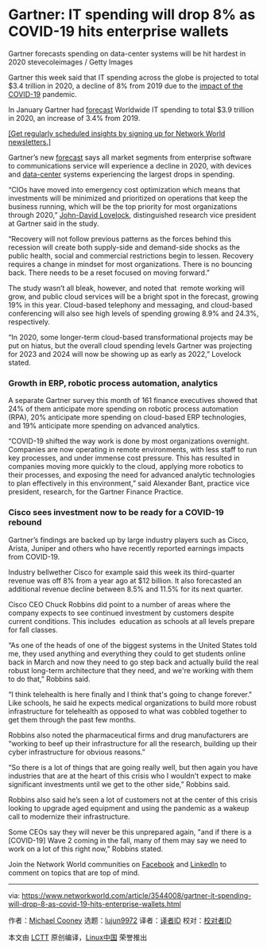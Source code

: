 [#]: collector: (lujun9972)
[#]: translator: ( )
[#]: reviewer: ( )
[#]: publisher: ( )
[#]: url: ( )
[#]: subject: (Gartner: IT spending will drop 8% as COVID-19 hits enterprise wallets)
[#]: via: (https://www.networkworld.com/article/3544008/gartner-it-spending-will-drop-8-as-covid-19-hits-enterprise-wallets.html)
[#]: author: (Michael Cooney https://www.networkworld.com/author/Michael-Cooney/)

Gartner: IT spending will drop 8% as COVID-19 hits enterprise wallets
======
Gartner forecasts spending on data-center systems will be hit hardest in 2020
stevecoleimages / Getty Images

Gartner this week said that IT spending across the globe is projected to total $3.4 trillion in 2020, a decline of 8% from 2019 due to the [impact of the COVID-19][1] pandemic.

In January Gartner had [forecast][2] Worldwide IT spending to total $3.9 trillion in 2020, an increase of 3.4% from 2019.

[[Get regularly scheduled insights by signing up for Network World newsletters.]][3]

Gartner’s new [forecast][4] says all market segments from enterprise software to communications service will experience a decline in 2020, with devices and [data-center][5] systems experiencing the largest drops in spending. 

“CIOs have moved into emergency cost optimization which means that investments will be minimized and prioritized on operations that keep the business running, which will be the top priority for most organizations through 2020,” [John-David Lovelock][6], distinguished research vice president at Gartner said in the study.

“Recovery will not follow previous patterns as the forces behind this recession will create both supply-side and demand-side shocks as the public health, social and commercial restrictions begin to lessen. Recovery requires a change in mindset for most organizations. There is no bouncing back. There needs to be a reset focused on moving forward.”

The study wasn’t all bleak, however, and noted that  remote working will grow, and public cloud services will be a bright spot in the forecast, growing 19% in this year. Cloud-based telephony and messaging, and cloud-based conferencing will also see high levels of spending growing 8.9% and 24.3%, respectively.

“In 2020, some longer-term cloud-based transformational projects may be put on hiatus, but the overall cloud spending levels Gartner was projecting for 2023 and 2024 will now be showing up as early as 2022,” Lovelock stated.

### Growth in ERP, robotic process automation, analytics

A separate Gartner survey this month of 161 finance executives showed that 24% of them anticipate more spending on robotic process automation (RPA), 20% anticipate more spending on cloud-based ERP technologies, and 19% anticipate more spending on advanced analytics.

“COVID-19 shifted the way work is done by most organizations overnight. Companies are now operating in remote environments, with less staff to run key processes, and under immense cost pressure. This has resulted in companies moving more quickly to the cloud, applying more robotics to their processes, and exposing the need for advanced analytic technologies to plan effectively in this environment,” said Alexander Bant, practice vice president, research, for the Gartner Finance Practice.

### Cisco sees investment now to be ready for a COVID-19 rebound

Gartner’s findings are backed up by large industry players such as Cisco, Arista, Juniper and others who have recently reported earnings impacts from COVID-19.

Industry bellwether Cisco for example said this week its third-quarter revenue was off 8% from a year ago at $12 billion. It also forecasted an additional revenue decline between 8.5% and 11.5% for its next quarter. 

Cisco CEO Chuck Robbins did point to a number of areas where the company expects to see continued investment by customers despite current conditions. This includes  education as schools at all levels prepare for fall classes.

“As one of the heads of one of the biggest systems in the United States told me, they used anything and everything they could to get students online back in March and now they need to go step back and actually build the real robust long-term architecture that they need, and we're working with them to do that,” Robbins said.

“I think telehealth is here finally and I think that's going to change forever." Like schools, he said he expects medical organizations to build more robust infrastructure for telehealth as opposed to what was cobbled together to get them through the past few months.

Robbins also noted the pharmaceutical firms and drug manufacturers are “working to beef up their infrastructure for all the research, building up their cyber infrastructure for obvious reasons.”

“So there is a lot of things that are going really well, but then again you have industries that are at the heart of this crisis who I wouldn't expect to make significant investments until we get to the other side,” Robbins said.

Robbins also said he’s seen a lot of customers not at the center of this crisis looking to upgrade aged equipment and using the pandemic as a wakeup call to modernize their infrastructure.

Some CEOs say they will never be this unprepared again, "and if there is a [COVID-19] Wave 2 coming in the fall, many of them may say we need to work on a lot of this right now,” Robbins stated.  

Join the Network World communities on [Facebook][7] and [LinkedIn][8] to comment on topics that are top of mind.

--------------------------------------------------------------------------------

via: https://www.networkworld.com/article/3544008/gartner-it-spending-will-drop-8-as-covid-19-hits-enterprise-wallets.html

作者：[Michael Cooney][a]
选题：[lujun9972][b]
译者：[译者ID](https://github.com/译者ID)
校对：[校对者ID](https://github.com/校对者ID)

本文由 [LCTT](https://github.com/LCTT/TranslateProject) 原创编译，[Linux中国](https://linux.cn/) 荣誉推出

[a]: https://www.networkworld.com/author/Michael-Cooney/
[b]: https://github.com/lujun9972
[1]: https://www.networkworld.com/article/3541357/why-didnt-covid-19-break-the-internet.html
[2]: https://www.gartner.com/en/newsroom/press-releases/2020-01-15-gartner-says-global-it-spending-to-reach-3point9-trillion-in-2020
[3]: https://www.networkworld.com/newsletters/signup.html
[4]: https://www.gartner.com/en/newsroom/press-releases/2020-05-13-gartner-says-global-it-spending-to-decline-8-percent-in-2020-due-to-impact-of-covid19
[5]: https://www.networkworld.com/article/3223692/what-is-a-data-centerhow-its-changed-and-what-you-need-to-know.html
[6]: https://www.gartner.com/analyst/24314/John-David-Lovelock
[7]: https://www.facebook.com/NetworkWorld/
[8]: https://www.linkedin.com/company/network-world
